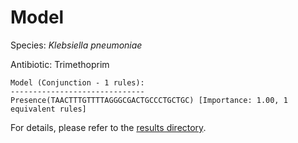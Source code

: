 
# Model

Species: *Klebsiella pneumoniae*

Antibiotic: Trimethoprim

```
Model (Conjunction - 1 rules):
------------------------------
Presence(TAACTTTGTTTTAGGGCGACTGCCCTGCTGC) [Importance: 1.00, 1 equivalent rules]

```

For details, please refer to the [results directory](../../../../../results/scm_b/klebsiella%20pneumoniae/trimethoprim/repeat_8/).

